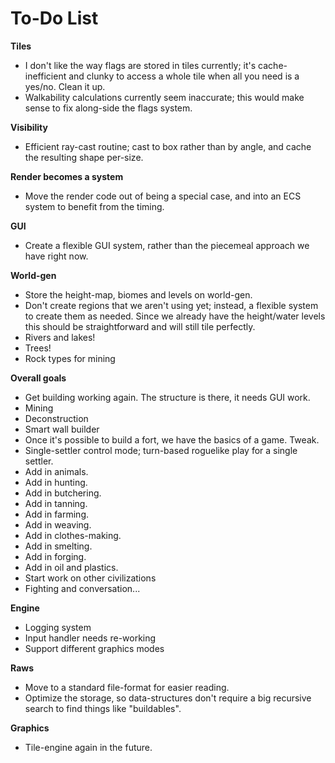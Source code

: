 # To-Do List

**Tiles**

* I don't like the way flags are stored in tiles currently; it's cache-inefficient and clunky to access a whole tile when all you need is a yes/no. Clean it up.
* Walkability calculations currently seem inaccurate; this would make sense to fix along-side the flags system.

**Visibility**

* Efficient ray-cast routine; cast to box rather than by angle, and cache the resulting shape per-size.

**Render becomes a system**

* Move the render code out of being a special case, and into an ECS system to benefit from the timing.

**GUI**

* Create a flexible GUI system, rather than the piecemeal approach we have right now.

**World-gen**

* Store the height-map, biomes and levels on world-gen.
* Don't create regions that we aren't using yet; instead, a flexible system to create them as needed. Since we already have the height/water levels this should be straightforward and will still tile perfectly.
* Rivers and lakes!
* Trees!
* Rock types for mining

**Overall goals**

* Get building working again. The structure is there, it needs GUI work.
* Mining
* Deconstruction
* Smart wall builder
* Once it's possible to build a fort, we have the basics of a game. Tweak.
* Single-settler control mode; turn-based roguelike play for a single settler.
* Add in animals.
* Add in hunting.
* Add in butchering.
* Add in tanning.
* Add in farming.
* Add in weaving.
* Add in clothes-making.
* Add in smelting.
* Add in forging.
* Add in oil and plastics.
* Start work on other civilizations
* Fighting and conversation...

**Engine**

* Logging system
* Input handler needs re-working
* Support different graphics modes

**Raws**

* Move to a standard file-format for easier reading.
* Optimize the storage, so data-structures don't require a big recursive search to find things like "buildables".

**Graphics**

* Tile-engine again in the future.

